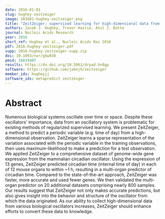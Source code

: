 ```yaml
---
date: 2016-01-01
slug: hughey-zeitzeiger
image: 201601-hughey-zeitzeiger.png
title: "ZeitZeiger: supervised learning for high-dimensional data from an oscillatory system"
authors: Jacob J. Hughey, Trevor Hastie, Atul J. Butte
journal: Nucleic Acids Research
year: 2016
short_ref: Hughey et al., Nucleic Acids Res 2016
pdf: 2016-hughey-zeitzeiger.pdf
supp: 2016-hughey-zeitzeiger-supp.zip
doi: 10.1093/nar/gkw030
pmid: 26819407
results: https://dx.doi.org/10.5061/dryad.hn8gp
software: https://github.com/jakejh/zeitzeiger
member_ids: hugheyjj
software_ids: metapredict zeitzeiger
---
```


# Abstract

Numerous biological systems oscillate over time or space. Despite these oscillators' importance, data from an oscillatory system is problematic for existing methods of regularized supervised learning. We present ZeitZeiger, a method to predict a periodic variable (e.g. time of day) from a high-dimensional observation. ZeitZeiger learns a sparse representation of the variation associated with the periodic variable in the training observations, then uses maximum-likelihood to make a prediction for a test observation. We applied ZeitZeiger to a comprehensive dataset of genome-wide gene expression from the mammalian circadian oscillator. Using the expression of 13 genes, ZeitZeiger predicted circadian time (internal time of day) in each of 12 mouse organs to within ~1 h, resulting in a multi-organ predictor of circadian time. Compared to the state-of-the-art approach, ZeitZeiger was faster, more accurate and used fewer genes. We then validated the multi-organ predictor on 20 additional datasets comprising nearly 800 samples. Our results suggest that ZeitZeiger not only makes accurate predictions, but also gives insight into the behavior and structure of the oscillator from which the data originated. As our ability to collect high-dimensional data from various biological oscillators increases, ZeitZeiger should enhance efforts to convert these data to knowledge.
